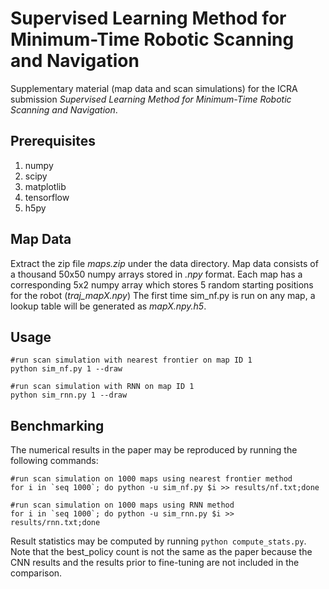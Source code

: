 Supervised Learning Method for Minimum-Time Robotic Scanning and Navigation
========

Supplementary material (map data and scan simulations) for the ICRA submission
*Supervised Learning Method for Minimum-Time Robotic Scanning and Navigation*.

Prerequisites
-----
1. numpy
2. scipy
3. matplotlib
4. tensorflow
5. h5py

Map Data
-----

Extract the zip file *maps.zip* under the data directory.
Map data consists of a thousand 50x50 numpy arrays stored in *.npy* format.
Each map has a corresponding 5x2 numpy array which stores 5 random starting positions for the robot (*traj_mapX.npy*)
The first time sim_nf.py is run on any map, a lookup table will be generated as *mapX.npy.h5*.

Usage
------

	#run scan simulation with nearest frontier on map ID 1
	python sim_nf.py 1 --draw

	#run scan simulation with RNN on map ID 1
	python sim_rnn.py 1 --draw

Benchmarking
-----

The numerical results in the paper may be reproduced by running the following commands:

	#run scan simulation on 1000 maps using nearest frontier method
	for i in `seq 1000`; do python -u sim_nf.py $i >> results/nf.txt;done

	#run scan simulation on 1000 maps using RNN method
	for i in `seq 1000`; do python -u sim_rnn.py $i >> results/rnn.txt;done

Result statistics may be computed by running `python compute_stats.py`. Note that
the best_policy count is not the same as the paper because the CNN results and
the results prior to fine-tuning are not included in the comparison.
